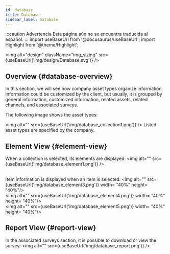 ```yaml
---
id: database
title: Database
sidebar_label: Database
---
```


:::caution Advertencia
Esta página aún no se encuentra traducida al español.
:::
import useBaseUrl from '@docusaurus/useBaseUrl'; 
import Highlight from '@theme/Highlight';

<img alt="design" className="img_sizing" src={useBaseUrl('img/design/Database.svg')} />

## Overview {#database-overview}
In this section, we will see how company asset types organize information. Information could be customized by the client, but usually, it is grouped by general information, customized information, related assets, related channels, and associated surveys.

The following image shows the asset types:

<img alt="" src={useBaseUrl('img/database_collection1.png')} /> 
Listed asset types are specified by the company. <br/>


## Element View {#element-view}

When a collection is selected, its elements are displayed:
<img alt="" src={useBaseUrl('img/database_element1.png')} /> <br/><br/>

Item information is displayed when an item is selected:
<img alt="" src={useBaseUrl('img/database_element3.png')} width= "40%" height= "40%"/> <br/>
<img alt="" src={useBaseUrl('img/database_element4.png')} width= "40%" height= "40%"/> <br/>
<img alt="" src={useBaseUrl('img/database_element5.png')} width= "40%" height= "40%"/> <br/>

## Report View {#report-view}
In the associated surveys section, it is possible to download or view the survey:
<img alt="" src={useBaseUrl('img/database_report.png')} /> <br/>
